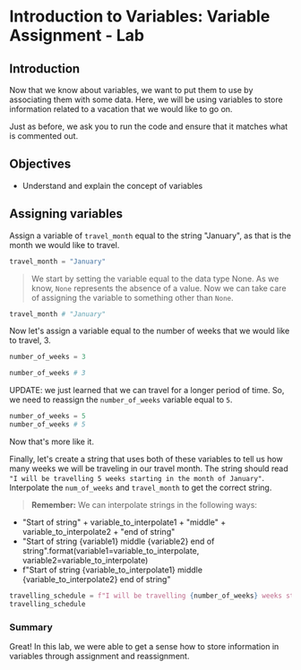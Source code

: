
# Introduction to Variables: Variable Assignment - Lab

## Introduction
Now that we know about variables, we want to put them to use by associating them with some data.  Here, we will be using variables to store information related to a vacation that we would like to go on.

Just as before, we ask you to run the code and ensure that it matches what is commented out.

## Objectives
* Understand and explain the concept of variables

## Assigning variables

Assign a variable of `travel_month` equal to the string "January", as that is the month we would like to travel.


```python
travel_month = "January"
```

> We start by setting the variable equal to the data type None.  As we know, `None` represents the absence of a value. Now we can take care of assigning the variable to something other than `None`.


```python
travel_month # "January"
```

Now let's assign a variable equal to the number of weeks that we would like to travel, 3. 


```python
number_of_weeks = 3
```


```python
number_of_weeks # 3
```

UPDATE: we just learned that we can travel for a longer period of time. So, we need to reassign the `number_of_weeks` variable equal to `5`.


```python
number_of_weeks = 5
number_of_weeks # 5
```

Now that's more like it.

Finally, let's create a string that uses both of these variables to tell us how many weeks we will be traveling in our travel month. The string should read `"I will be travelling 5 weeks starting in the month of January"`. Interpolate the `num_of_weeks` and `travel_month` to get the correct string.

> **Remember:** We can interpolate strings in the following ways:
* "Start of string" + variable_to_interpolate1 + "middle" + variable_to_interpolate2 + "end of string"
* "Start of string {variable1} middle {variable2} end of string".format(variable1=variable_to_interpolate, variable2=variable_to_interpolate)
* f"Start of string {variable_to_interpolate1} middle {variable_to_interpolate2} end of string" 


```python
travelling_schedule = f"I will be travelling {number_of_weeks} weeks starting in the month of {travel_month}"
travelling_schedule
```

### Summary

Great! In this lab, we were able to get a sense how to store information in variables through assignment and reassignment.
